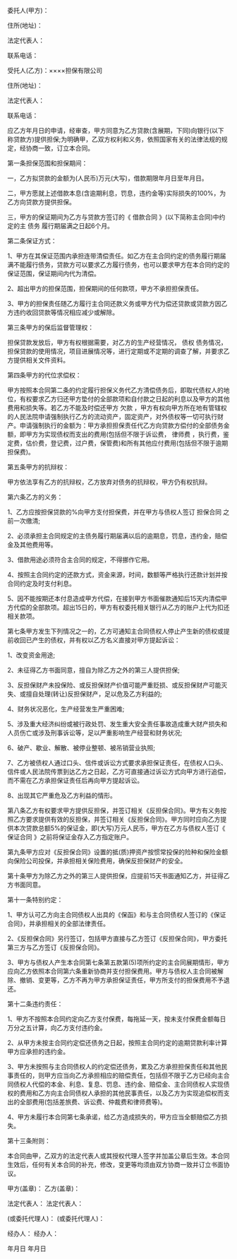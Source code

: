 
 


委托人(甲方)：


住所(地址)：


法定代表人：


联系电话：


受托人(乙方)：&times;&times;&times;&times;担保有限公司


住所(地址)：


法定代表人：


联系电话：


应乙方年月日的申请，经审查，甲方同意为乙方贷款(含展期，下同)向银行(以下称贷款方)提供担保;为明确甲，乙双方权利和义务，依照国家有关的法律法规的规定，经协商一致，订立本合同。


第一条担保范围和担保期间：


一，乙方拟贷款的金额为(人民币)万元(大写)，借款期限年月日至年月日。


二，甲方愿就上述借款本息(含逾期利息，罚息，违约金等)实际损失的100%，为乙方向贷款方提供担保。


三，甲方的保证期间为乙方与贷款方签订的《
借款合同
》(以下简称主合同)中约定的主
债务
履行期届满之日起6个月。


第二条保证方式：


1、甲方在其保证范围内承担连带清偿责任。如乙方在主合同约定的债务履行期届满不能履行债务，贷款方可以要求乙方履行债务，也可以要求甲方在本合同约定的保证范围，保证期间内代为清偿。


2、超出甲方的担保范围，担保期间的任何款项，甲方不承担担保责任。


3、甲方的担保责任随乙方履行主合同还款义务或甲方代为偿还贷款或贷款方因乙方违约收回贷款等情况相应减少或解除。


第三条甲方的保后监督管理权：


担保贷款发放后，甲方有权根据需要，对乙方的生产经营情况，
债权
债务情况，担保贷款的使用情况，项目进展情况等，进行定期或不定期的调查了解，并要求乙方提供相关文件资料。


第四条甲方的代位求偿权：


甲方按照本合同第二条的约定履行担保义务代乙方清偿债务后，即取代债权人的地位，有权要求乙方归还甲方垫付的全部款项和自付款之日起的利息以及甲方的其他费用和损失等。若乙方不能及时偿还甲方
欠款
，甲方有权向甲方所在地有管辖权的人民法院申请强制执行乙方的流动资产，固定资产，对外债权等一切可执行财产。申请强制执行的金额为：甲方承担担保责任代乙方向贷款方偿付的全部债务金额，即甲方为实现债权而支出的费用(包括但不限于诉讼费，
律师费
，执行费，鉴定费，估价费，登记费，过户费，保管费)和所有其他应付费用(包括但不限于逾期担保费)。


第五条甲方的抗辩权：


甲方依法享有乙方的抗辩权，乙方放弃对债务的抗辩权，甲方仍有权抗辩。


第六条乙方的义务：


1、乙方应按担保贷款的%向甲方支付担保费，并在甲方与债权人签订
担保合同
之前一次缴清;


2、必须承担主合同规定的主债务履行期届满以后的逾期息，罚息，违约金，赔偿金及其他费用等。


3、借款用途必须符合主合同的规定，不得挪作它用。


4、按照主合同约定的还款方式，资金来源，时间，数额等严格执行还款计划并按合同约定及时支付利息。


5、因不能按期还本付息造成甲方代偿，在接到甲方书面催款通知后15天内清偿甲方代偿的全部款项。超出15日的，甲方有权委托相关银行从乙方的账户上代为扣还相关款项。


第七条甲方发生下列情况之一的，乙方可通知主合同债权人停止产生新的债权或提前收回已产生的债权，并有权以乙方名义直接对甲方提起诉讼：


1、改变资金用途;


2、未征得乙方书面同意，擅自为除乙方之外的第三人提供担保;


3、反担保财产未投保险、或反担保财产价值可能严重贬损、或反担保财产可能灭失、或擅自处理(转让)反担保财产，足以危及乙方利益的;


4、财务状况恶化，生产经营发生严重困难;


5、涉及重大经济纠纷或被行政处罚、发生重大安全责任事故造成重大财产损失和人员伤亡或涉及刑事诉讼等，足以严重影响生产经营和财务状况;


6、破产、歇业、解散、被停业整顿、被吊销营业执照;


7、乙方被债权人通过口头、信件或诉讼方式要求承担保证责任，在债权人口头、信件或人民法院传票到达乙方之日起，乙方可直接通过诉讼方式向甲方进行追偿，而不需在乙方承担保证责任后再向甲方提起诉讼。


8、出现其它严重危及乙方利益的情形。


第八条乙方有权要求甲方提供反担保，并签订相关《反担保合同》。甲方有义务按照乙方要求提供有效的反担保，并签订相关《反担保合同》。甲方同时应向乙方提供本次贷款总额5%的保证金，即(大写)万元人民币，甲方在乙方与债权人签订《
保证合同
》之前将保证金存入乙方指定账户。


第九条甲方应对《反担保合同》设置的抵(质)押资产按惯常投保的险种和保险金额向保险公司投保，并承担相关保险费用，确保反担保财产的安全。


第十条甲方为除乙方之外的第三人提供担保，应提前15天书面通知乙方，并征得乙方书面同意。


第十一条特别约定：


1、甲方认可乙方向主合同债权人出具的《保函》和与主合同债权人签订的《保证合同》，并承担相关的全部法律责任。


2、《反担保合同》另行签订，包括甲方直接与乙方签订《反担保合同》，甲方委托第三方与乙方签订《反担保合同》。


3、甲方与债权人产生本合同第七条第五款第(5)项所约定的主合同展期情形，甲方应向乙方依照本合同第六条重新协商并支付担保费用。甲方与债权人主合同被解除、撤销、变更等，乙方不再为甲方承担保证责任，甲方所支付的担保费用不予退还。


第十二条违约责任：


1、甲方不按照本合同约定向乙方支付保费，每拖延一天，按未支付保费金额每日万分之五计算，向乙方支付违约金。


2、从甲方未按主合同约定偿还债务之日起，按照主合同约定的逾期贷款利率计算甲方应承担的违约金。


3、甲方未按照与主合同债权人的约定偿还债务，累及乙方承担担保责任和其他民事责任的，则甲方应当向乙方承担相应的赔偿责任，包括但不限于乙方已经向主合同债权人代偿的本金、利息、复息、罚息、违约金、赔偿金、主合同债权人实现债权的费用和乙方向主合同债权人承担的其他民事责任，以及乙方为实现追偿权而支出的全部费用(包括差旅费、诉讼费、仲裁费和律师费等)。


4、甲方未履行本合同第七条承诺，给乙方造成损失的，甲方应当全额赔偿乙方损失。


第十三条附则：


本合同由甲，乙双方的法定代表人或其授权代理人签字并加盖公章后生效。本合同生效后，任何有关本合同的补充，修改，变更等均须由双方协商一致并订立书面协议。


甲方(盖章)： 乙方(盖章)：


法定代表人： 法定代表人：


(或委托代理人)： (或委托代理人)：


经办人： 经办人：


年月日 年月日
 


 

 
 
 
 
 
  


  
 

  


  


  
 
 
 
 

